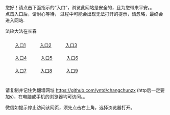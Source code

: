 您好！请点击下面指示的“入口”，浏览此网站是安全的，且为您带来平安。。 <br/>
点击入口后，请耐心等待， 过程中可能会出现无法打开的提示，请忽略，最终会进入网站. </br>

法轮大法在长春<br/>
<div style="padding:10px"><a style="margin:20px" target="_blank" href="https://d1824ao1qxocyx.cloudfront.net/2Qpsp?arkoevw" id="ccLink1" rel="nofollow">入口1</a> <a target="_blank" style="margin:20px" href="https://d39nzoyuq1kx25.cloudfront.net/2Qpsp?rjgjgxzw" id="ccLink2" rel="nofollow">入口2</a> <a style="margin:20px" target="_blank" href="https://d3kl9edsh8a3jp.cloudfront.net/2Qpsp?apgcpyo" id="ccLink3" rel="nofollow">入口3</a></div>

<div style="padding:10px" ><a style="margin:20px" target="_blank" href="https://d1824ao1qxocyx.cloudfront.net/2Qpsp?arkoevw" id="ccLink4" rel="nofollow">入口4</a> <a style="margin:20px" href="https://d39nzoyuq1kx25.cloudfront.net/2Qpsp?rjgjgxzw" target="_blank" id="ccLink5" rel="nofollow">入口5</a> <a style="margin:20px" href="https://d3kl9edsh8a3jp.cloudfront.net/2Qpsp?apgcpyo" target="_blank" id="ccLink6" rel="nofollow">入口6</a></div>

<div style="padding:10px"><a style="margin:20px" target="_blank" href="https://d1824ao1qxocyx.cloudfront.net/2Qpsp?arkoevw" id="ccLink7" rel="nofollow">入口7</a> <a style="margin:20px" href="https://d39nzoyuq1kx25.cloudfront.net/2Qpsp?rjgjgxzw" target="_blank" id="ccLink8" rel="nofollow">入口8</a> <a style="margin:20px" target="_blank" href="https://d3kl9edsh8a3jp.cloudfront.net/2Qpsp?apgcpyo" id="ccLink9" rel="nofollow">入口9</a></div>

<br/>



请复制并记住免翻墙网址 https://github.com/yntd/changchunzx (http后一定要加s)，在电脑或手机的浏览器均可访问。。<br/>

微信如提示停止访问该网页，须先点击右上角，选择浏览器打开。
